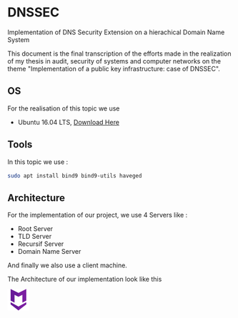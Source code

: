 # DNSSEC
Implementation of DNS Security Extension on a hierachical Domain Name System

This document is the final transcription of the efforts made in the realization of my thesis in audit, security of systems and computer networks on the theme "Implementation of a public key infrastructure: case of DNSSEC".

## OS
For the realisation of this topic we use 
* Ubuntu 16.04 LTS, [Download Here](https://releases.ubuntu.com/16.04/)

## Tools
In this topic we use :
```bash
sudo apt install bind9 bind9-utils haveged
```

## Architecture
For the implementation of our project, we use 4 Servers like :
* Root Server 
* TLD Server
* Recursif Server
* Domain Name Server

And finally we also use a client machine.

The Architecture of our implementation look like this

![alt text](https://github.com/adam-p/markdown-here/raw/master/src/common/images/icon48.png "Architecture")
